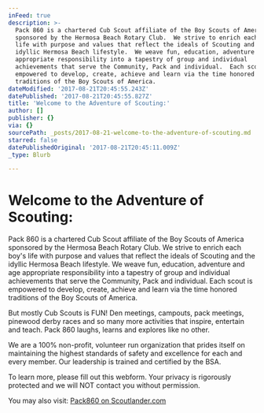 ```yaml
---
inFeed: true
description: >-
  Pack 860 is a chartered Cub Scout affiliate of the Boy Scouts of America
  sponsored by the Hermosa Beach Rotary Club.  We strive to enrich each boy’s
  life with purpose and values that reflect the ideals of Scouting and the
  idyllic Hermosa Beach lifestyle.  We weave fun, education, adventure and age
  appropriate responsibility into a tapestry of group and individual
  achievements that serve the Community, Pack and individual.  Each scout is
  empowered to develop, create, achieve and learn via the time honored
  traditions of the Boy Scouts of America. 
dateModified: '2017-08-21T20:45:55.243Z'
datePublished: '2017-08-21T20:45:55.827Z'
title: 'Welcome to the Adventure of Scouting:'
author: []
publisher: {}
via: {}
sourcePath: _posts/2017-08-21-welcome-to-the-adventure-of-scouting.md
starred: false
datePublishedOriginal: '2017-08-21T20:45:11.009Z'
_type: Blurb

---
```

# Welcome to the Adventure of Scouting:

Pack 860 is a chartered Cub Scout affiliate of the Boy Scouts of America sponsored by the Hermosa Beach Rotary Club. We strive to enrich each boy's life with purpose and values that reflect the ideals of Scouting and the idyllic Hermosa Beach lifestyle. We weave fun, education, adventure and age appropriate responsibility into a tapestry of group and individual achievements that serve the Community, Pack and individual. Each scout is empowered to develop, create, achieve and learn via the time honored traditions of the Boy Scouts of America. 

But mostly Cub Scouts is FUN! Den meetings, campouts, pack meetings, pinewood derby races and so many more activities that inspire, entertain and teach. Pack 860 laughs, learns and explores like no other. 

We are a 100% non-profit, volunteer run organization that prides itself on maintaining the highest standards of safety and excellence for each and every member. Our leadership is trained and certified by the BSA. 

To learn more, please fill out this webform. Your privacy is rigorously protected and we will NOT contact you without permission. 

You may also visit: [Pack860 on Scoutlander.com][0]

[0]: https://scoutlander.com/publicsite/unithome.aspx?UID=19278 "Pack 860's Scoutlander site"